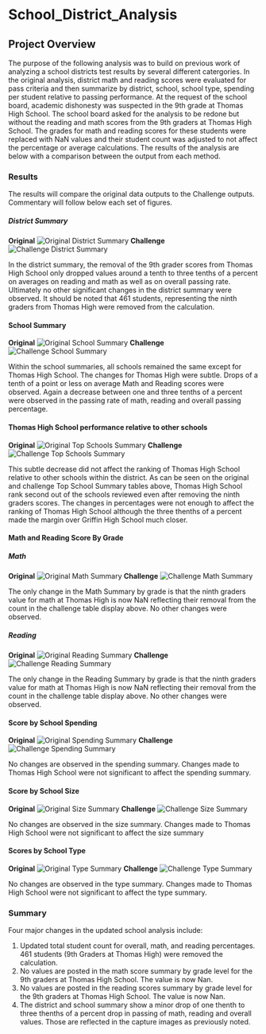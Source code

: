 # School_District_Analysis

## Project Overview
The purpose of the following analysis was to build on previous work of analyzing a school districts test results by several different catergories.  In the original analysis, district math and reading scores were evaluated for pass criteria and then summarize by district, school, school type, spending per student relative to passing performance.  At the request of the school board, academic dishonesty was suspected in the 9th grade at Thomas High School.  The school board asked for the analysis to be redone but without the reading and math scores from the 9th graders at Thomas High School.  The grades for math and reading scores for these students were replaced with NaN values and their student count was adjusted to not affect the percentage or average calculations.  The results of the analysis are below with a comparison between the output from each method.
### Results
The results will compare the original data outputs to the Challenge outputs.  Commentary will follow below each set of figures.

##### District Summary
**Original**
![Original District Summary](Resources/Images/Original/Original_District_Summary.png)
**Challenge** 
![Challenge District Summary](Resources/Images/Challenge/Challenge_District_Summary.png)

In the district summary, the removal of the 9th grader scores from Thomas High School only dropped values around a tenth to three tenths of a percent on averages on reading and math as well as on overall passing rate.  Ultimately no other significant changes in the district summary were observed.  It should be noted that 461 students, representing the ninth graders from Thomas High were removed from the calculation.

#### School Summary
**Original** 
![Original School Summary](Resources/Images/Original/Original_School_Summary.png)
**Challenge**
![Challenge School Summary](Resources/Images/Challenge/Challenge_School_Summary.png)

Within the school summaries, all schools remained the same except for Thomas High School.  The changes for Thomas High were subtle.  Drops of a tenth of a point or less on average Math and Reading scores were observed.  Again a decrease between one and three tenths of a percent were observed in the passing rate of math, reading and overall passing percentage. 
#### Thomas High School performance relative to other schools
**Original**
![Original Top Schools Summary](Resources/Images/Original/Original_Top_5_Performing_Schools.png)
**Challenge**
![Challenge Top Schools Summary](Resources/Images/Challenge/Challenge_Top_5_Performing_Schools.png)

This subtle decrease did not affect the ranking of Thomas High School relative to other schools within the district.  As can be seen on the original and challenge Top School Summary tables above, Thomas High School rank second out of the schools reviewed even after removing the ninth graders scores.  The changes in percentages were not enough to affect the ranking of Thomas High School although the three thenths of a percent made the margin over Griffin High School much closer.

#### Math and Reading Score By Grade
##### Math
**Original**
![Original Math Summary](Resources/Images/Original/Original_Math_scores_by_grade.png)
**Challenge**
![Challenge Math Summary](Resources/Images/Challenge/Challenge_Math_Scores_By_Grade.png)

The only change in the Math Summary by grade is that the ninth graders value for math at Thomas High is now NaN reflecting their removal from the count in the challenge table display above.  No other changes were observed.

##### Reading
**Original**
![Original Reading Summary](Resources/Images/Original/Original_Reading_Scores_by_Grade.png)
**Challenge**
![Challenge Reading Summary](Resources/Images/Challenge/Challenge_Reading_Scores_by_Grade.png)

The only change in the Reading Summary by grade is that the ninth graders value for math at Thomas High is now NaN reflecting their removal from the count in the challenge table display above.  No other changes were observed.
#### Score by School Spending
**Original** 
![Original Spending Summary](Resources/Images/Original/Original_Spending_Summary.png)
**Challenge**
![Challenge Spending Summary](Resources/Images/Challenge/Challenge_Spending_Summary.png)

No changes are observed in the spending summary.  Changes made to Thomas High School were not significant to affect the spending summary.
#### Score by School Size
**Original** 
![Original Size Summary](Resources/Images/Original/Original_Size_Summary.png)
**Challenge**
![Challenge Size Summary](Resources/Images/Challenge/Challenge_Size_Summary.png)

No changes are observed in the size summary.  Changes made to Thomas High School were not significant to affect the size summary
#### Scores by School Type
**Original**
![Original Type Summary](Resources/Images/Original/Original_Type_Summary.png)
**Challenge** 
![Challenge Type Summary](Resources/Images/Challenge/Challenge_Type_Summary.png)

No changes are observed in the type summary.  Changes made to Thomas High School were not significant to affect the type summary.
### Summary
Four major changes in the updated school analysis include:
1) Updated total student count for overall, math, and reading percentages.  461 students (9th Graders at Thomas High) were removed the calculation.
2) No values are posted in the math score summary by grade level for the 9th graders at Thomas High School.  The value is now Nan.
3) No values are posted in the reading scores summary by grade level for the 9th graders at Thomas High School.  The value is now Nan.
4) The district and school summary show a minor drop of one thenth to three thenths of a percent drop in passing of math, reading and overall values.  Those are reflected in the capture images as previously noted.



